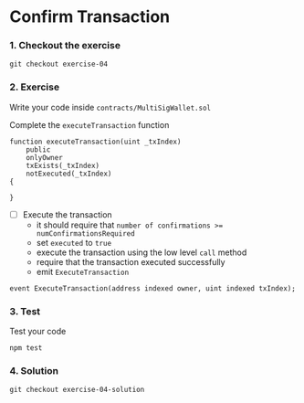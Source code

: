# Confirm Transaction

### 1. Checkout the exercise

```
git checkout exercise-04
```

### 2. Exercise

Write your code inside `contracts/MultiSigWallet.sol`

Complete the `executeTransaction` function

```solidity
function executeTransaction(uint _txIndex)
    public
    onlyOwner
    txExists(_txIndex)
    notExecuted(_txIndex)
{

}
```

- [ ] Execute the transaction
  - it should require that `number of confirmations >= numConfirmationsRequired`
  - set `executed` to `true`
  - execute the transaction using the low level `call` method
  - require that the transaction executed successfully
  - emit `ExecuteTransaction`

```solidity
event ExecuteTransaction(address indexed owner, uint indexed txIndex);
```

### 3. Test

Test your code

```
npm test
```

### 4. Solution

```
git checkout exercise-04-solution
```
